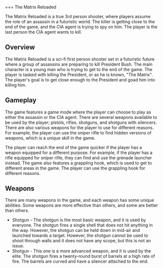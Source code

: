 
===
The Matrix Reloaded

The Matrix Reloaded is a true 3rd person shooter, where players assume the role of an assassin in a futuristic world. The killer is getting close to the end of the game, and the CIA agent is trying to spy on him. The player is the last person the CIA agent wants to kill.

## Overview

The Matrix Reloaded is a sci-fi first person shooter set in a futuristic future where a group of assassins are preparing to kill President Bush. The main character is a young man who is trying to get to the end of the game. The player is tasked with killing the President, or as he is known, "The Matrix". The player's goal is to get close enough to the President and goad him into killing him.

## Gameplay

The game features a game mode where the player can choose to play as either the assassin or the CIA agent. There are several weapons available to be used by the player; pistols, rifles, shotguns, and shotguns with silencers. There are also various weapons for the player to use for different reasons. For example, the player can use the sniper rifle to find hidden versions of weapons, which is a unique skill in the game.

The player can reach the end of the game quicker if the player has a weapon equipped for a different purpose. For example, if the player has a rifle equipped for sniper rifle, they can find and use the grenade launcher instead. The game also features a grappling hook, which is used to get to different areas in the game. The player can use the grappling hook for different reasons.

## Weapons

There are many weapons in the game, and each weapon has some unique abilities. Some weapons are more effective than others, and some are better than others.

*   Shotgun - The shotgun is the most basic weapon, and it is used by everyone. The shotgun fires a single shell that does not hit anything in the way. However, the shotgun can be held down in mid-air and launched towards a target. However, the shotgun cannot be used to shoot through walls and it does not have any scope, but this is not an issue.
*   Shotgun - This one is a more advanced weapon, and it is used by the elite. The shotgun fires a twenty-round burst of barrels at a high rate of fire. The barrels are curved and have a silencer attached to the end.
